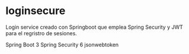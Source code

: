 # loginsecure

Login service creado con Springboot que emplea Spring Security y JWT para el regristro de sesiones. 

Spring Boot 3
Spring Security 6
jsonwebtoken
